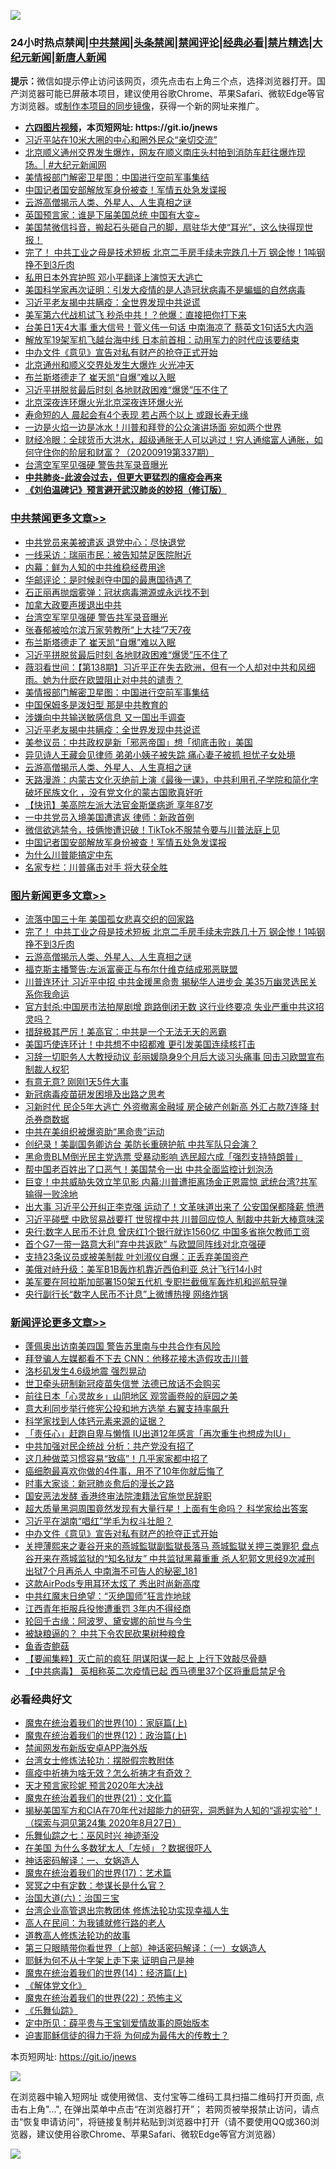 ![](https://raw.githubusercontent.com/fqnews/bnews/master/64photo/fqnews-qr.jpg)

<div id="tt">
<h3>24小时热点禁闻|<a href="#%E4%B8%AD%E5%85%B1%E7%A6%81%E9%97%BB%E6%9B%B4%E5%A4%9A%E6%96%87%E7%AB%A0">中共禁闻</a>|<a href="#%E5%9B%BE%E7%89%87%E6%96%B0%E9%97%BB%E6%9B%B4%E5%A4%9A%E6%96%87%E7%AB%A0">头条禁闻</a>|<a href="#%E6%96%B0%E9%97%BB%E8%AF%84%E8%AE%BA%E6%9B%B4%E5%A4%9A%E6%96%87%E7%AB%A0">禁闻评论|<a href="#%E5%BF%85%E7%9C%8B%E7%BB%8F%E5%85%B8%E5%A5%BD%E6%96%87">经典必看|<a href="/video.md#%E7%A6%81%E7%89%87%E7%B2%BE%E9%80%89">禁片精选</a>|<a href="https://github.com/fqnews/djy/blob/master/gb/nf1351518.md#1">大纪元新闻</a>|<a href="https://github.com/fqnews/ntdtv/blob/master/gb/prog204.md#1">新唐人新闻</a></h3>
<div><b>提示：</b>微信如提示停止访问该网页，须先点击右上角三个点，选择浏览器打开。国产浏览器可能已屏蔽本项目，建议使用谷歌Chrome、苹果Safari、微软Edge等官方浏览器。或<a href="https://github.com/fqnews/bnews/blob/master/%E5%88%B6%E4%BD%9Cgit%E7%A6%81%E9%97%BB%E9%95%9C%E5%83%8F.md">制作本项目的同步镜像</a>，获得一个新的网址来推广。</div>
<ul>
<li><b><a href="http://d1.bdrive.tk/64.mp4" target="_blank">六四图片视频</a>，本页短网址: https://git.io/jnews</b></li>
<li><a href="/cbnews/20200919/1399072.md">习近平站在10米大圈的中心和圈外民众“亲切交流”</a></li>
<li><a href="/bannedvideo/20200919/1399063.md">北京顺义通州交界发生爆炸，网友在顺义南庄头村拍到消防车赶往爆炸现场。| #大纪元新闻网</a></li>
<li><a href="/cbnews/20200919/1399280.md">美情报部门解密卫星图：中国进行空前军事集结</a></li>
<li><a href="/cbnews/20200919/1399073.md">中国记者国安部解放军身份被查！军情五处急发谍报</a></li>
<li><a href="/comments/20200919/82684.md">云游高僧揭示人类、外星人、人生真相之谜</a></li>
<li><a href="/comments/20200919/1399309.md">英国预言家：谁是下届美国总统 中国有大变~</a></li>
<li><a href="/bannedvideo/20200919/1399083.md">美国禁微信抖音，搬起石头砸自己的脚，扇驻华大使“耳光”，这么快得现世报！</a></li>
<li><a href="/topimagenews/20200919/1399457.md">完了！ 中共工业之母是技术短板 北京二手房手续未完跌几十万 钢企惨！1吨钢挣不到3斤肉</a></li>
<li><a href="/cnnews/20200919/1399325.md">私用日本外宾护照 邓小平翻译上演惊天大逃亡</a></li>
<li><a href="/headline/20200919/1029106.md">美国科学家再次证明：引发大疫情的是人造冠状病毒不是蝙蝠的自然病毒</a></li>
<li><a href="/cbnews/20200919/1399300.md">习近平老友揭中共瞒疫：全世界发现中共说谎</a></li>
<li><a href="/cnnews/20200919/1399441.md">美军第六代战机试飞 秒杀中共！？他爆：直接把你打下来</a></li>
<li><a href="/cnnews/20200919/1399518.md">台美日1天4大事 重大信号！菅义伟一句话 中南海凉了 蔡英文1句话5大内涵</a></li>
<li><a href="/baitai/20200919/1399468.md">解放军19架军机飞越台海中线 日本前首相：动用军力的时代应该要结束</a></li>
<li><a href="/comments/20200919/1399458.md">中办文件《意见》宣告对私有财产的抢夺正式开始</a></li>
<li><a href="/cnnews/20200919/1399233.md">北京通州和顺义交界处发生大爆炸 火光冲天</a></li>
<li><a href="/cbnews/20200919/1399370.md">布兰斯塔德走了 崔天凯“自爆”难以入眠</a></li>
<li><a href="/cbnews/20200919/1399350.md">习近平拼脱贫最后时刻 各地财政困难“爆煲”压不住了</a></li>
<li><a href="/bannedvideo/20200919/1399453.md">北京深夜连环爆火光北京深夜连环爆火光</a></li>
<li><a href="/health/20200919/1399397.md">寿命短的人 晨起会有4个表现 若占两个以上 或跟长寿无缘</a></li>
<li><a href="/cnnews/20200919/1399359.md">一边是火焰一边是冰水！川普和拜登的公众演讲场面 宛如两个世界</a></li>
<li><a href="/bannedvideo/20200919/1399367.md">财经冷眼：全球货币大洪水，超级通胀无人可以逃过！穷人通缩富人通胀，如何守住你的阶层和财富？（20200919第337期）</a></li>
<li><a href="/cbnews/20200919/1399484.md">台湾空军罕见强硬 警告共军录音曝光</a></li>
<li><b><a href="/comments/20200211/1275071.md" target="_blank">中共肺炎-此波会过去，但更大更猛烈的瘟疫会再来</a></b></li>
<li><b><a href="/comments/20200207/1272816.md" target="_blank">《刘伯温碑记》预言避开武汉肺炎的妙招（修订版）</a></b></li>
</ul>
</div>

<div class="catlist">
<h3><a href="/cbnews/" target="_blank">中共禁闻</a><span><a href="/cbnews/" target="_blank" rel="nofollow">更多文章>></a></span></h3>
<ul>
<li><a href="/cbnews/20200920/1399636.md" target="_blank">中共党员来美被遣返 退党中心：尽快退党</a></li>
<li><a href="/cbnews/20200920/1399624.md" target="_blank">一线采访：瑞丽市民：被告知禁足医院附近</a></li>
<li><a href="/cbnews/20200920/1399623.md" target="_blank">内幕：鲜为人知的中共维稳经费用途</a></li>
<li><a href="/cbnews/20200920/1399616.md" target="_blank">华邮评论：是时候剥夺中国的最惠国待遇了</a></li>
<li><a href="/cbnews/20200919/1399491.md" target="_blank">石正丽再抛烟雾弹：冠状病毒溯源或永远找不到</a></li>
<li><a href="/cbnews/20200919/1399426.md" target="_blank">加拿大政要声援退出中共</a></li>
<li><a href="/cbnews/20200919/1399484.md" target="_blank">台湾空军罕见强硬 警告共军录音曝光</a></li>
<li><a href="/cbnews/20200919/1399483.md" target="_blank">张春郁被哈尔滨万家劳教所“上大挂”7天7夜</a></li>
<li><a href="/cbnews/20200919/1399370.md" target="_blank">布兰斯塔德走了 崔天凯“自爆”难以入眠</a></li>
<li><a href="/cbnews/20200919/1399350.md" target="_blank">习近平拼脱贫最后时刻 各地财政困难“爆煲”压不住了</a></li>
<li><a href="/cbnews/20200919/1399339.md" target="_blank">薇羽看世间：【第138期】习近平正在失去欧洲，但有一个人却对中共和风细雨。她为什麽在欧盟阻止对中共的谴责？</a></li>
<li><a href="/cbnews/20200919/1399280.md" target="_blank">美情报部门解密卫星图：中国进行空前军事集结</a></li>
<li><a href="/comments/20200919/1399334.md" target="_blank">中国保姆多是泼妇型 那是中共教育的</a></li>
<li><a href="/cbnews/20200919/1399331.md" target="_blank">涉嫌向中共输送敏感信息 又一国出手调查</a></li>
<li><a href="/cbnews/20200919/1399300.md" target="_blank">习近平老友揭中共瞒疫：全世界发现中共说谎</a></li>
<li><a href="/cbnews/20200919/1399253.md" target="_blank">美参议员：中共政权是新「邪恶帝国」想「彻底击败」美国</a></li>
<li><a href="/cbnews/20200919/1399252.md" target="_blank">异见诗人王藏会见律师 弟弟小姨子被失踪 痛心妻子被抓 担忧子女处境</a></li>
<li><a href="/comments/20200919/82684.md" target="_blank">云游高僧揭示人类、外星人、人生真相之谜</a></li>
<li><a href="/cbnews/20200919/1399135.md" target="_blank">天路漫游：内蒙古文化灭绝前上演《最後一课》，中共利用孔子学院和简化字破坏民族文化 ，没有党文化的蒙古国歌真好听</a></li>
<li><a href="/comments/20200919/1399129.md" target="_blank">【快讯】美高院左派大法官金斯堡病逝 享年87岁</a></li>
<li><a href="/cbnews/20200919/1398956.md" target="_blank">一中共党员入境美国遭遣返 律师：新政首例</a></li>
<li><a href="/cbnews/20200919/1399011.md" target="_blank">微信欲逃禁令，技俩惨遭识破！TikTok不服禁令要与川普法庭上见</a></li>
<li><a href="/cbnews/20200919/1399073.md" target="_blank">中国记者国安部解放军身份被查！军情五处急发谍报</a></li>
<li><a href="/comments/20200919/1399079.md" target="_blank">为什么川普能搞定中东</a></li>
<li><a href="/cbnews/20200919/1399096.md" target="_blank">名家专栏：川普痛击对手 将大获全胜</a></li>

</ul>
</div>
<div class="catlist">
<h3><a href="/topimagenews/" target="_blank">图片新闻</a><span><a href="/topimagenews/" target="_blank" rel="nofollow">更多文章>></a></span></h3>
<ul>
<li><a href="/topimagenews/20200919/1399525.md" target="_blank">流落中国三十年 美国孤女悲喜交织的回家路</a></li>
<li><a href="/topimagenews/20200919/1399457.md" target="_blank">完了！ 中共工业之母是技术短板 北京二手房手续未完跌几十万 钢企惨！1吨钢挣不到3斤肉</a></li>
<li><a href="/comments/20200919/82684.md" target="_blank">云游高僧揭示人类、外星人、人生真相之谜</a></li>
<li><a href="/topimagenews/20200919/1399027.md" target="_blank">福克斯主播警告:左派富豪正与布尔什维克结成邪恶联盟</a></li>
<li><a href="/topimagenews/20200919/1398980.md" target="_blank">川普连环计 习近平中招 中共金援黑命贵 揭秘华人进步会 美35万幽灵选民关系你我命运</a></li>
<li><a href="/topimagenews/20200918/1398855.md" target="_blank">官方封杀:中国房市法拍屋剧增 跑路倒闭无数 这行业终要凉 失业严重中共这招灵吗？</a></li>
<li><a href="/topimagenews/20200918/1398671.md" target="_blank">措辞极其严厉！美高官：中共是一个无法无天的恶霸</a></li>
<li><a href="/topimagenews/20200918/1398542.md" target="_blank">美国巧使连环计！中共想不中招都难 更引发美国连续核打击</a></li>
<li><a href="/topimagenews/20200917/1398314.md" target="_blank">习辞一切职务人大教授动议 彭丽媛隐身9个月后大谈习头痛事 回击习欧盟宣布制裁人权犯</a></li>
<li><a href="/topimagenews/20200917/1398231.md" target="_blank">有意无意? 刚刚1天5件大事</a></li>
<li><a href="/comments/20200917/1029129.md" target="_blank">新冠病毒疫苗研发困境及出路之思考</a></li>
<li><a href="/topimagenews/20200917/1398208.md" target="_blank">习新时代 民企5年大逃亡 外资撤离金融域 房企破产创新高 外汇占款7连降 封杀券商数据</a></li>
<li><a href="/topimagenews/20200917/1398166.md" target="_blank">中共在美组织被爆资助“黑命贵”运动</a></li>
<li><a href="/topimagenews/20200917/1398096.md" target="_blank">创纪录！美副国务卿访台 美防长重磅护航 中共军队只会演？</a></li>
<li><a href="/topimagenews/20200917/1398029.md" target="_blank">黑命贵BLM倒光民主党选票 受暴动影响 选民超六成「强烈支持特朗普」</a></li>
<li><a href="/topimagenews/20200917/1398027.md" target="_blank">帮中国老百姓出了口恶气！美国禁令一出 中共全面监控计划泡汤</a></li>
<li><a href="/topimagenews/20200917/1397683.md" target="_blank">巨变！中共威胁失效立竿见影 内幕:川普遭拒离场金正恩震惊 武统台湾?共军输得一败涂地</a></li>
<li><a href="/topimagenews/20200916/1397636.md" target="_blank">出大事 习近平公开纠正李克强 运动了！文革味道出来了 公安国保都降薪 愤懑</a></li>
<li><a href="/topimagenews/20200916/1397568.md" target="_blank">习近平碰壁 中欧贸易战要打 世贸撑中共 川普回应惊人 制裁中共新大棒意味深</a></li>
<li><a href="/topimagenews/20200916/1397492.md" target="_blank">央行:数字人民币不计息 曾庆红1个银行就诈1560亿 中国多省拖欠教师工资</a></li>
<li><a href="/topimagenews/20200916/1397450.md" target="_blank">首个G7一带一路意大利&#8221;弃中共返欧&#8221; 与欧盟同阵线对北京强硬</a></li>
<li><a href="/topimagenews/20200916/1397396.md" target="_blank">支持23条议员或被美制裁 叶刘淑仪自爆：正丢弃美国资产</a></li>
<li><a href="/topimagenews/20200916/1397395.md" target="_blank">美俄对峙升级：美军B1B轰炸机靠近西伯利亚 总计飞行14小时</a></li>
<li><a href="/topimagenews/20200916/1397334.md" target="_blank">美军要在阿拉斯加部署150架五代机 专职拦截俄军轰炸机和巡航导弹</a></li>
<li><a href="/topimagenews/20200916/1397317.md" target="_blank">央行副行长“数字人民币不计息”上微博热搜 网络炸锅</a></li>

</ul>
</div>
<div class="catlist">
<h3><a href="/comments/" target="_blank">新闻评论</a><span><a href="/comments/" target="_blank" rel="nofollow">更多文章>></a></span></h3>
<ul>
<li><a href="/comments/20200920/1399622.md" target="_blank">蓬佩奥出访南美四国 警告苏里南与中共合作有风险</a></li>
<li><a href="/comments/20200920/1399611.md" target="_blank">拜登骗人左媒都看不下去 CNN：他移花接木造假攻击川普</a></li>
<li><a href="/comments/20200920/1399604.md" target="_blank">洛杉矶发生4.6级地震 强烈晃动</a></li>
<li><a href="/comments/20200920/1399603.md" target="_blank">世卫牵头研制新冠疫苗失信誉 法德已放话不会购买</a></li>
<li><a href="/comments/20200920/1399602.md" target="_blank">前往日本「心灵故乡」山阴地区 观赏画卷般的庭园之美</a></li>
<li><a href="/comments/20200920/1399594.md" target="_blank">意大利同步举行修宪公投和地方选举 右翼支持率飙升</a></li>
<li><a href="/comments/20200920/1399593.md" target="_blank">科学家找到人体钙元素来源的证据？</a></li>
<li><a href="/comments/20200920/1399584.md" target="_blank">「责任心」赶跑自卑与懒惰 IU出道12年感言「再次重生也想成为IU」</a></li>
<li><a href="/comments/20200919/1399563.md" target="_blank">中共加强对民企统战 分析：共产党没有招了</a></li>
<li><a href="/comments/20200919/1399543.md" target="_blank">这几种做菜习惯容易“致癌”！几乎家家都中招了</a></li>
<li><a href="/comments/20200919/1399542.md" target="_blank">癌细胞最喜欢你做的4件事，用不了10年你就后悔了</a></li>
<li><a href="/comments/20200919/1399541.md" target="_blank">时事大家谈：新冠肺炎愈后的漫长之路</a></li>
<li><a href="/comments/20200919/1399521.md" target="_blank">国安恶法发酵 香港终审法院澳籍法官施觉民辞职</a></li>
<li><a href="/comments/20200919/1399520.md" target="_blank">超大质量黑洞周围竟然发现有大量行星！上面有生命吗？ 科学家给出答案</a></li>
<li><a href="/comments/20200919/1399459.md" target="_blank">习近平在湖南“唱红”学毛为权斗壮胆？</a></li>
<li><a href="/comments/20200919/1399458.md" target="_blank">中办文件《意见》宣告对私有财产的抢夺正式开始</a></li>
<li><a href="/comments/20200919/1399448.md" target="_blank">关押薄熙来之妻谷开来的燕城監獄副監獄長落马 燕城監獄关押三类罪犯 盘点谷开来在燕城监狱的“知名狱友” 中共监狱黑幕重重 杀人犯郭文思经9次减刑 出狱7个月再杀人 中南海不可告人的秘密_181</a></li>
<li><a href="/comments/20200919/1399442.md" target="_blank">这款AirPods专用耳环太炫了 秀出时尚新高度</a></li>
<li><a href="/comments/20200919/1029105.md" target="_blank">中共红魔末日绝望：“灭绝国师”狂言炸地球</a></li>
<li><a href="/comments/20200919/1399403.md" target="_blank">江西青年拒服兵役惨遭重罚 3年内不得经商</a></li>
<li><a href="/comments/20200919/1399379.md" target="_blank">轮回千古缘：阿波罗、黛安娜的前世与今生</a></li>
<li><a href="/comments/20200919/1399391.md" target="_blank">被缺粮逼的？ 中共下令农民砍果树种粮食</a></li>
<li><a href="/comments/20200919/1399390.md" target="_blank">鱼香杏鲍菇</a></li>
<li><a href="/comments/20200919/1399385.md" target="_blank">【要闻集粹】灭亡前的疯狂 阴谋阳谋一起上 上行下效敲尽骨髓</a></li>
<li><a href="/comments/20200919/1399376.md" target="_blank">【中共病毒】 英相称英二次疫情已起 西马德里37个区将重启禁足令</a></li>

</ul>
</div>

<div class="catlist">
<h3>必看经典好文</h3>
<ul>
<li><a href="/topimagenews/20180529/950153.md" target="_blank">魔鬼在统治着我们的世界(10)：家庭篇(上)</a></li>
<li><a href="/topimagenews/20180601/951286.md" target="_blank">魔鬼在统治着我们的世界(12)：政治篇(上)</a></li>
<li><a href="/comments/20200627/783266.md" target="_blank">禁闻网发布新版安卓APP海外版</a></li>
<li><a href="/cbnews/20200610/1342772.md" target="_blank">台湾女士修炼法轮功：摆脱假宗教附体</a></li>
<li><a href="/comments/20200502/1322275.md" target="_blank">瘟疫中祈祷为啥无效？怎么祈祷才有奇效？</a></li>
<li><a href="/topimagenews/20200513/1327828.md" target="_blank">天才预言家珍妮 预言2020年大决战</a></li>
<li><a href="/comments/20180802/980476.md" target="_blank">魔鬼在统治着我们的世界(21)：文化篇</a></li>
<li><a href="/cbnews/20200828/1386804.md" target="_blank">揭秘美国军方和CIA在70年代对超能力的研究，洞悉鲜为人知的“遥视实验”！（探索与洞见第24集 2020年8月27日）</a></li>
<li><a href="/tculture/20190101/792550.md" target="_blank">乐舞仙踪之七：巫风时兴 神迹渐没</a></li>
<li><a href="/comments/20200427/1319933.md" target="_blank">在美国 为什么多数犹太人「左倾」？数据很吓人</a></li>
<li><a href="/comments/20200609/1342224.md" target="_blank">神话密码解译：一、女娲造人</a></li>
<li><a href="/topimagenews/20180620/960677.md" target="_blank">魔鬼在统治着我们的世界(17)：艺术篇</a></li>
<li><a href="/tculture/20200812/1378929.md" target="_blank">冥冥之中有定数：参谋长是什么官？</a></li>
<li><a href="/cbnews/20180312/913459.md" target="_blank">治国大道(六)：治国三宝</a></li>
<li><a href="/comments/20200528/1335859.md" target="_blank">台湾企业高管退出宗教团体 修炼法轮功实现幸福人生</a></li>
<li><a href="/tculture/20121023/72121.md" target="_blank">高人在民间：为我铺就修行路的老人</a></li>
<li><a href="/comments/20200805/1375080.md" target="_blank">道教高人修炼法轮功的故事</a></li>
<li><a href="/comments/20200426/1319648.md" target="_blank">第三只眼睛带你看世界（上部）神话密码解译：（一）女娲造人</a></li>
<li><a href="/ccpdope/20190803/1168965.md" target="_blank">耶稣为何不从十字架上走下来 证明自己是神</a></li>
<li><a href="/topimagenews/20180605/953415.md" target="_blank">魔鬼在统治着我们的世界(14)：经济篇(上)</a></li>
<li><a href="/bookwiki/20130610/138400.md" target="_blank">《解体党文化》</a></li>
<li><a href="/comments/20180804/981524.md" target="_blank">魔鬼在统治着我们的世界(22)：恐怖主义</a></li>
<li><a href="/comments/20200527/783191.md" target="_blank">《乐舞仙踪》</a></li>
<li><a href="/comments/20200616/1345658.md" target="_blank">定中所见：薛平贵与王宝钏爱情故事的原始版本</a></li>
<li><a href="/comments/20200622/1346846.md" target="_blank">迫害耶稣信徒的得力干将  为何成为最伟大的传教士？</a></li>

</ul>
</div>

本页短网址: https://git.io/jnews

![](https://raw.githubusercontent.com/fqnews/bnews/master/64photo/fqnews-qr.jpg)

在浏览器中输入短网址 或使用微信、支付宝等二维码工具扫描二维码打开页面, 点击右上角"...", 在弹出菜单中点击“在浏览器打开”； 若网页被举报禁止访问，请点击“恢复申请访问”，将链接复制并粘贴到浏览器中打开（请不要使用QQ或360浏览器，建议使用谷歌Chrome、苹果Safari、微软Edge等官方浏览器）

![](https://raw.githubusercontent.com/fqnews/bnews/master/64photo/wx.jpg)